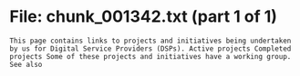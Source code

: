 ﻿# File: chunk_001342.txt (part 1 of 1)
```
This page contains links to projects and initiatives being undertaken by us for Digital Service Providers (DSPs). Active projects Completed projects Some of these projects and initiatives have a working group. See also
```

